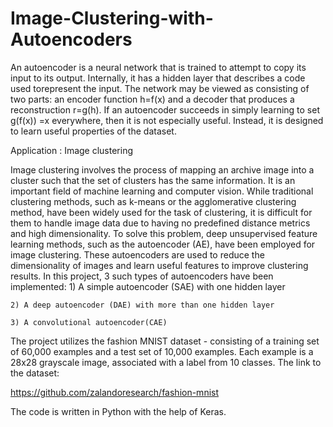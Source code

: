 # Image-Clustering-with-Autoencoders

An autoencoder is a neural network that is trained to attempt to copy its input to its output. Internally, it has a hidden layer that describes a code used torepresent the input. The network may be viewed as consisting of two parts: an encoder function h=f(x) and a decoder that produces a reconstruction r=g(h). If an autoencoder succeeds in simply learning to set g(f(x)) =x everywhere, then it is not especially useful. Instead, it is designed to learn useful properties of the dataset.

Application : Image clustering


  Image clustering involves the process of mapping an archive image into a cluster such that
the set of clusters has the same information. It is an important field of machine learning and computer
vision. While traditional clustering methods, such as k-means or the agglomerative clustering method,
have been widely used for the task of clustering, it is difficult for them to handle image data due
to having no predefined distance metrics and high dimensionality. To solve this problem, deep unsupervised
feature learning methods, such as the autoencoder (AE), have been employed for image clustering. These
autoencoders are used to reduce the dimensionality of images and learn useful features to improve clustering
results. In this project, 
3 such types of autoencoders have been implemented: 
    1) A simple autoencoder (SAE) with one hidden layer
    
    2) A deep autoencoder (DAE) with more than one hidden layer
    
    3) A convolutional autoencoder(CAE)
    
The project utilizes the fashion MNIST dataset - consisting of a training set of 60,000 examples and a test set of 10,000 examples. Each example is a 28x28 grayscale image, associated with a label from 10 classes. The link to the dataset:

https://github.com/zalandoresearch/fashion-mnist

The code is written in Python with the help of Keras.
